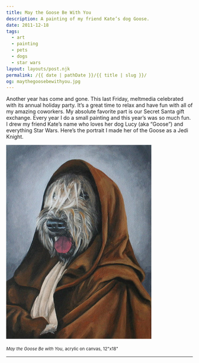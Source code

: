 ```yaml
---
title: May the Goose Be With You
description: A painting of my friend Kate’s dog Goose.
date: 2011-12-18
tags: 
  - art
  - painting
  - pets
  - dogs
  - star wars
layout: layouts/post.njk
permalink: /{{ date | pathDate }}/{{ title | slug }}/
og: maythegoosebewithyou.jpg
---
```


Another year has come and gone. This last Friday, meltmedia celebrated with its annual holiday party. It’s a great time to relax and have fun with all of my amazing coworkers. My absolute favorite part is our Secret Santa gift exchange. Every year I do a small painting and this year’s was so much fun. I drew my friend Kate’s name who loves her dog Lucy (aka “Goose”) and everything Star Wars. Here’s the portrait I made her of the Goose as a Jedi Knight.

![Goose, a wheaten terrier, dressed as a jedi knight](/img/maythegoosebewithyou.jpg)

<small class="footnotes"><em>May the Goose Be with You</em>, acrylic on canvas, 12"x18"</small>

---
